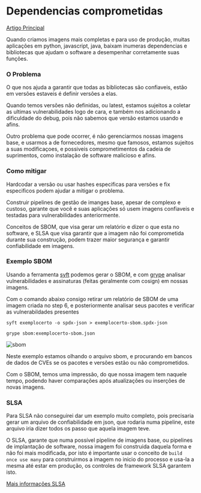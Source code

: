 # Dependencias comprometidas


[Artigo Principal](../index.html/#7-dependências-comprometidas-supply-chain)


Quando criamos imagens mais completas e para uso de produção, muitas aplicações em python, javascript, java, baixam inumeras dependencias e bibliotecas que ajudam o software a desempenhar corretamente suas funções.

### O Problema

O que nos ajuda a garantir que todas as bibliotecas são confiaveis, estão em versões estaveis é definir versões a elas. 

Quando temos versões não definidas, ou latest, estamos sujeitos a coletar as ultimas vulnerabilidades logo de cara, e também nos adicionando a dificuldade do debug, pois não sabemos que versão estamos usando e afins. 

Outro problema que pode ocorrer, é não gerenciarmos nossas imagens base, e usarmos a de fornecedores, mesmo que famosos, estamos sujeitos a suas modificaçoes, e possiveis comprometimentos da cadeia de suprimentos, como instalação de software malicioso e afins. 

### Como mitigar 

Hardcodar a versão ou usar hashes especificas para versões e fix especificos podem ajudar a mitigar o problema. 

Construir pipelines de gestão de imanges base, apesar de complexo e custoso, garante que você e suas aplicações só usem imagens confiaveis e testadas para vulnerabilidades anteriormente. 

Conceitos de SBOM, que visa gerar um relatório e dizer o que esta no software, e SLSA que visa garantir que a imagem não foi comprometida durante sua construção, podem trazer maior segurança e garantir confiabilidade em imagens. 

### Exemplo SBOM 

Usando a ferramenta [syft](https://github.com/anchore/syft) podemos gerar o SBOM, e com [grype](https://github.com/anchore/grype) analisar vulnerabilidades e assinaturas (feitas geralmente com cosign) em nossas imagens. 

Com o comando abaixo consigo retirar um relatório de SBOM de uma imagem criada no step 6, e posteriormente analisar seus pacotes e verificar as vulnerabildades presentes 

```
syft exemplocerto -o spdx-json > exemplocerto-sbom.spdx-json

grype sbom:exemplocerto-sbom.json 

```

![sbom](./images/sbom.gif)

Neste exemplo estamos olhando o arquivo sbom, e procurando em bancos de dados de CVEs se os pacotes e versões estão ou não comprometidos. 

Com o SBOM, temos uma impressão, do que nossa imagem tem naquele tempo, podendo haver comparações após atualizações ou inserções de novas imagens. 

### SLSA

Para SLSA não conseguirei dar um exemplo muito completo, pois precisaria gerar um arquivo de confiabilidade em json, que rodaria numa pipeline, este arquivo iria dizer todos os passo que aquela imagem teve. 

O SLSA, garante que numa possível pipeline de imagens base, ou pipelines de implantação de software, nossa imagem foi construida daquela forma e não foi mais modificada, por isto é importante usar o conceito de `build once use many` para construirmos a imagem no inicio do processo e usa-la a mesma até estar em produção, os controles de framework SLSA garantem isto. 

[Mais informações SLSA](https://github.com/slsa-framework)
